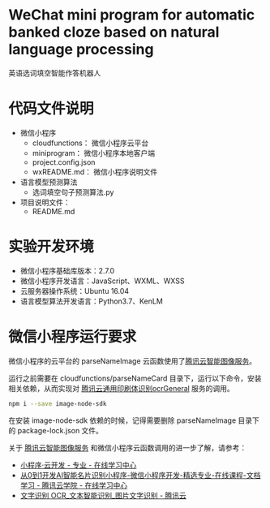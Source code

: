 # WeChat mini program for automatic banked cloze based on natural language processing
英语选词填空智能作答机器人

# 代码文件说明
- 微信小程序
    - cloudfunctions： 微信小程序云平台
    - miniprogram： 微信小程序本地客户端
    - project.config.json
    - wxREADME.md： 微信小程序说明文件
- 语言模型预测算法
    - 选词填空句子预测算法.py
- 项目说明文件：
    - README.md

# 实验开发环境 
- 微信小程序基础库版本：2.7.0
- 微信小程序开发语言：JavaScript、WXML、WXSS
- 云服务器操作系统：Ubuntu 16.04
- 语言模型算法开发语言：Python3.7、KenLM

# 微信小程序运行要求
微信小程序的云平台的 parseNameImage 云函数使用了[腾讯云智能图像服务](https://github.com/TencentCloudBase/image-node-sdk)。

运行之前需要在 cloudfunctions/parseNameCard 目录下，运行以下命令，安装相关依赖，从而实现对 [腾讯云通用印刷体识别ocrGeneral](https://cloud.tencent.com/document/product/866/17600) 服务的调用。
```bash
npm i --save image-node-sdk
```
在安装 image-node-sdk 依赖的时候，记得需要删除 parseNameImage 目录下的 package-lock.json 文件。

关于 [腾讯云智能图像服务](https://github.com/TencentCloudBase/image-node-sdk) 和微信小程序云函数调用的进一步了解，请参考：
- [小程序·云开发 - 专业 - 在线学习中心](https://cloud.tencent.com/edu/learning/major-100018)
- [从0到1开发AI智能名片识别小程序-微信小程序开发-精选专业-在线课程-文档学习 - 腾讯云学院 - 在线学习中心](https://cloud.tencent.com/edu/learning/course-100018-1274)
- [文字识别 OCR_文本智能识别_图片文字识别 - 腾讯云](https://cloud.tencent.com/product/ocr)


